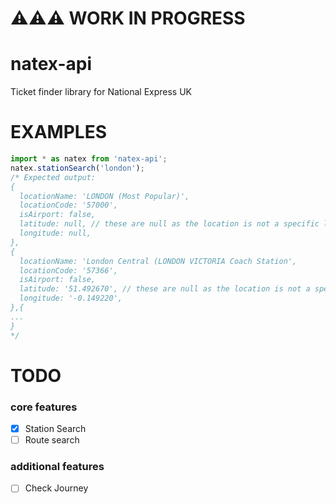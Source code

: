 # ⚠️⚠️⚠️ WORK IN PROGRESS

# natex-api
Ticket finder library for National Express UK


# EXAMPLES
```js
import * as natex from 'natex-api';
natex.stationSearch('london');
/* Expected output:
{
  locationName: 'LONDON (Most Popular)',
  locationCode: '57000',
  isAirport: false,
  latitude: null, // these are null as the location is not a specific location. most locations will have a latitude and longitude
  longitude: null,
},
{
  locationName: 'London Central (LONDON VICTORIA Coach Station',
  locationCode: '57366',
  isAirport: false,
  latitude: '51.492670', // these are null as the location is not a specific location. most locations will have a latitude and longitude
  longitude: '-0.149220',
},{
...
}
*/
```

# TODO
### core features
- [x] Station Search
- [ ] Route search
### additional features
- [ ] Check Journey
